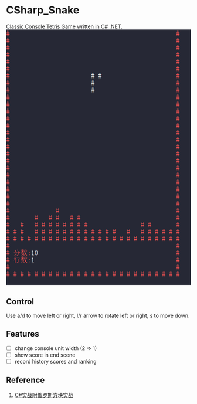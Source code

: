 # CSharp_Snake
Classic Console Tetris Game written in C# .NET.
![game_scene](csharp_tetris.png)
## Control
Use a/d to move left or right, l/r arrow to rotate left or right, s to move down.
## Features
- [ ] change console unit width (2 => 1)
- [ ] show score in end scene
- [ ] record history scores and ranking
## Reference
1. [C#实战附俄罗斯方块实战](https://www.cnblogs.com/abldh12/p/18679068)
